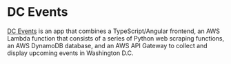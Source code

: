 # DC Events

[DC Events](https://master.d2rk265bz24uxf.amplifyapp.com/) is an app that combines a TypeScript/Angular frontend, an AWS Lambda function that consists of a series of Python web scraping functions, an AWS DynamoDB database, and an AWS API Gateway to collect and display upcoming events in Washington D.C.
